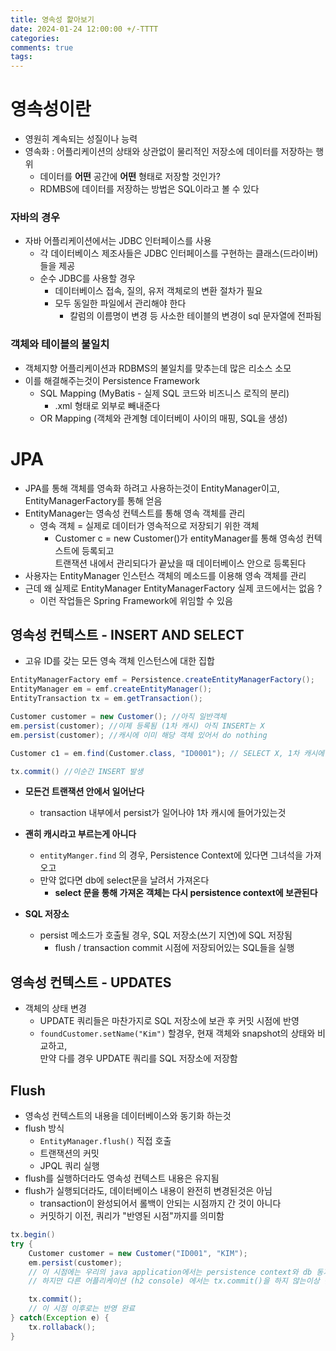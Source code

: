 ```yaml
---
title: 영속성 핥아보기
date: 2024-01-24 12:00:00 +/-TTTT
categories: 
comments: true
tags: 
---
```


# 영속성이란
* 영원히 계속되는 성질이나 능력
* 영속화 : 어플리케이션의 상태와 상관없이 물리적인 저장소에 데이터를 저장하는 행위
    * 데이터를 **어떤** 공간에 **어떤** 형태로 저장할 것인가?
    * RDMBS에 데이터를 저장하는 방법은 SQL이라고 볼 수 있다

### 자바의 경우 
* 자바 어플리케이션에서는 JDBC 인터페이스를 사용
    * 각 데이터베이스 제조사들은 JDBC 인터페이스를 구현하는 클래스(드라이버) 들을 제공
    * 순수 JDBC를 사용할 경우
        * 데이터베이스 접속, 질의, 유저 객체로의 변환 절차가 필요
        * 모두 동일한 파일에서 관리해야 한다
            * 칼럼의 이름명이 변경 등 사소한 테이블의 변경이 sql 문자열에 전파됨

### 객체와 테이블의 불일치
* 객체지향 어플리케이션과 RDBMS의 불일치를 맞추는데 많은 리소스 소모
* 이를 해결해주는것이 Persistence Framework
    * SQL Mapping (MyBatis - 실제 SQL 코드와 비즈니스 로직의 분리)
        * .xml 형태로 외부로 빼내준다
    * OR Mapping (객체와 관계형 데이터베이 사이의 매핑, SQL을 생성)

# JPA
* JPA를 통해 객체를 영속화 하려고 사용하는것이 EntityManager이고, EntityManagerFactory를 통해 얻음
* EntityManager는 영속성 컨텍스트를 통해 영속 객체를 관리
    * 영속 객체 = 실제로 데이터가 영속적으로 저장되기 위한 객체
        * Customer c = new Customer()가 entityManager를 통해 영속성 컨텍스트에 등록되고  
          트랜잭션 내에서 관리되다가 끝났을 때 데이터베이스 안으로 등록된다
* 사용자는 EntityManager 인스턴스 객체의 메소드를 이용해 영속 객체를 관리
* 근데 왜 실제로 EntityManager EntityManagerFactory 실제 코드에서는 없음 ? 
    * 이런 작업들은 Spring Framework에 위임할 수 있음


## 영속성 컨텍스트 - INSERT AND SELECT
* 고유 ID를 갖는 모든 영속 객체 인스턴스에 대한 집합

```java
EntityManagerFactory emf = Persistence.createEntityManagerFactory();
EntityManager em = emf.createEntityManager();
EntityTransaction tx = em.getTransaction();

Customer customer = new Customer(); //아직 일반객체
em.persist(customer); //이제 등록됨 (1차 캐시) 아직 INSERT는 X
em.persist(customer); //캐시에 이미 해당 객체 있어서 do nothing

Customer c1 = em.find(Customer.class, "ID0001"); // SELECT X, 1차 캐시에 있는 데이터를 받아온다

tx.commit() //이순간 INSERT 발생 
```
* **모든건 트랜잭션 안에서 일어난다** 
    * transaction 내부에서 persist가 일어나야 1차 캐시에 들어가있는것

* **괜히 캐시라고 부르는게 아니다**
    * `entityManger.find` 의 경우, Persistence Context에 있다면 그녀석을 가져오고
    * 만약 없다면 db에 select문을 날려서 가져온다
        * **select 문을 통해 가져온 객체는 다시 persistence context에 보관된다**

* **SQL 저장소** 
    * persist 메소드가 호출될 경우, SQL 저장소(쓰기 지연)에 SQL 저장됨
        * flush / transaction commit 시점에 저장되어있는 SQL들을 실행

## 영속성 컨텍스트 - UPDATES
* 객체의 상태 변경
    * UPDATE 쿼리들은 마찬가지로 SQL 저장소에 보관 후 커밋 시점에 반영
    * `foundCustomer.setName("Kim")` 할경우, 현재 객체와 snapshot의 상태와 비교하고,  
        만약 다를 경우 UPDATE 쿼리를 SQL 저장소에 저장함
        
## Flush
* 영속성 컨텍스트의 내용을 데이터베이스와 동기화 하는것
* flush 방식
    * `EntityManager.flush()` 직접 호출
    * 트랜잭션의 커밋 
    * JPQL 쿼리 실행
* flush를 실행하더라도 영속성 컨텍스트 내용은 유지됨
* flush가 실행되더라도, 데이터베이스 내용이 완전히 변경된것은 아님 
    * transaction이 완성되어서 롤백이 안되는 시점까지 간 것이 아니다
    * 커밋하기 이전, 쿼리가 "반영된 시점"까지를 의미함

```java
tx.begin()
try {
    Customer customer = new Customer("ID001", "KIM");
    em.persist(customer);
    // 이 시점에는 우리의 java application에서는 persistence context와 db 동기화
    // 하지만 다른 어플리케이션 (h2 console) 에서는 tx.commit()을 하지 않는이상 반영 X

    tx.commit();
    // 이 시점 이후로는 반영 완료
} catch(Exception e) {
    tx.rollaback();
}
```
